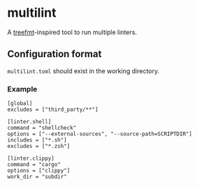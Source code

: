 # multilint

A [treefmt](https://github.com/numtide/treefmt)-inspired tool to run multiple linters.

## Configuration format
`multilint.toml` should exist in the working directory.

### Example
```
[global]
excludes = ["third_party/**"]

[linter.shell]
command = "shellcheck"
options = ["--external-sources", "--source-path=SCRIPTDIR"]
includes = ["*.sh"]
excludes = ["*.zsh"]

[linter.clippy]
command = "cargo"
options = ["clippy"]
work_dir = "subdir"
```
